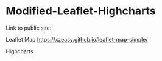 # Modified-Leaflet-Highcharts

Link to public site: 

Leaflet Map
https://xzeasy.github.io/leaflet-map-simple/

Highcharts
